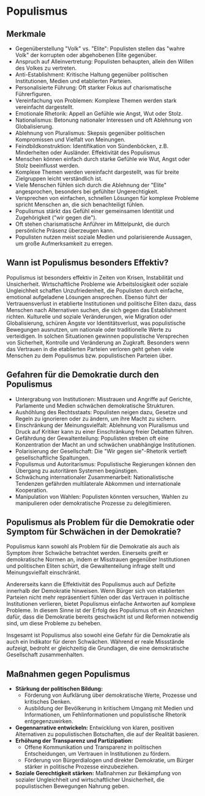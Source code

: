 # Populismus

## Merkmale

- Gegenüberstellung "Volk" vs. "Elite": Populisten stellen das "wahre Volk" der korrupten oder abgehobenen Elite gegenüber.
- Anspruch auf Alleinvertretung: Populisten behaupten, allein den Willen des Volkes zu vertreten.
- Anti-Establishment: Kritische Haltung gegenüber politischen Institutionen, Medien und etablierten Parteien.
- Personalisierte Führung: Oft starker Fokus auf charismatische Führerfiguren.
- Vereinfachung von Problemen: Komplexe Themen werden stark vereinfacht dargestellt.
- Emotionale Rhetorik: Appell an Gefühle wie Angst, Wut oder Stolz.
- Nationalismus: Betonung nationaler Interessen und oft Ablehnung von Globalisierung.
- Ablehnung von Pluralismus: Skepsis gegenüber politischen Kompromissen und Vielfalt von Meinungen.
- Feindbildkonstruktion: Identifikation von Sündenböcken, z.B. Minderheiten oder Ausländer.
  Effektivität des Populismus
- Menschen können einfach durch starke Gefühle wie Wut, Angst oder Stolz beeinflusst werden.
- Komplexe Themen werden vereinfacht dargestellt, was für breite Zielgruppen leicht verständlich ist.
- Viele Menschen fühlen sich durch die Ablehnung der "Elite" angesprochen, besonders bei gefühlter Ungerechtigkeit.
- Versprechen von einfachen, schnellen Lösungen für komplexe Probleme spricht Menschen an, die sich benachteiligt fühlen.
- Populismus stärkt das Gefühl einer gemeinsamen Identität und Zugehörigkeit ("wir gegen die").
- Oft stehen charismatische Anführer im Mittelpunkt, die durch persönliche Präsenz überzeugen kann.
- Populisten nutzen meist soziale Medien und polarisierende Aussagen, um große Aufmerksamkeit zu erregen.

## Wann ist Populismus besonders Effektiv?

Populismus ist besonders effektiv in Zeiten von Krisen, Instabilität und Unsicherheit. Wirtschaftliche Probleme wie Arbeitslosigkeit oder soziale Ungleichheit schaffen Unzufriedenheit, die Populisten durch einfache, emotional aufgeladene Lösungen ansprechen. Ebenso führt der Vertrauensverlust in etablierte Institutionen und politische Eliten dazu, dass Menschen nach Alternativen suchen, die sich gegen das Establishment richten. Kulturelle und soziale Veränderungen, wie Migration oder Globalisierung, schüren Ängste vor Identitätsverlust, was populistische Bewegungen ausnutzen, um nationale oder traditionelle Werte zu verteidigen. In solchen Situationen gewinnen populistische Versprechen von Sicherheit, Kontrolle und Veränderung an Zugkraft. Besonders wenn das Vertrauen in die etablierten Parteien verloren geht gehen viele Menschen zu dem Populismus bzw. populistischen Parteien über.

## Gefahren für die Demokratie durch den Populismus

- Untergrabung von Institutionen: Misstrauen und Angriffe auf Gerichte, Parlamente und Medien schwächen demokratische Strukturen.
- Aushöhlung des Rechtsstaats: Populisten neigen dazu, Gesetze und Regeln zu ignorieren oder zu ändern, um ihre Macht zu sichern.
- Einschränkung der Meinungsvielfalt: Ablehnung von Pluralismus und Druck auf Kritiker kann zu einer Einschränkung freier Debatten führen.
- Gefährdung der Gewaltenteilung: Populisten streben oft eine Konzentration der Macht an und schwächen unabhängige Institutionen.
- Polarisierung der Gesellschaft: Die "Wir gegen sie"-Rhetorik vertieft gesellschaftliche Spaltungen.
- Populismus und Autoritarismus: Populistische Regierungen können den Übergang zu autoritären Systemen begünstigen.
- Schwächung internationaler Zusammenarbeit: Nationalistische Tendenzen gefährden multilaterale Abkommen und internationale Kooperation.
- Manipulation von Wahlen: Populisten könnten versuchen, Wahlen zu manipulieren oder demokratische Prozesse zu delegitimieren.

## Populismus als Problem für die Demokratie oder Symptom für Schwächen in der Demokratie?

Populismus kann sowohl als Problem für die Demokratie als auch als Symptom ihrer Schwäche betrachtet werden. Einerseits greift er demokratische Normen an, indem er Misstrauen gegenüber Institutionen und politischen Eliten schürt, die Gewaltenteilung infrage stellt und Meinungsvielfalt einschränkt.

Andererseits kann die Effektivität des Populismus auch auf Defizite innerhalb der Demokratie hinweisen. Wenn Bürger sich von etablierten Parteien nicht mehr repräsentiert fühlen oder das Vertrauen in politische Institutionen verlieren, bietet Populismus einfache Antworten auf komplexe Probleme. In diesem Sinne ist der Erfolg des Populismus oft ein Anzeichen dafür, dass die Demokratie bereits geschwächt ist und Reformen notwendig sind, um diese Probleme zu beheben.

Insgesamt ist Populismus also sowohl eine Gefahr für die Demokratie als auch ein Indikator für deren Schwächen. Während er reale Missstände aufzeigt, bedroht er gleichzeitig die Grundlagen, die eine demokratische Gesellschaft zusammenhalten.

## Maßnahmen gegen Populismus

- **Stärkung der politischen Bildung:**
  - Förderung von Aufklärung über demokratische Werte, Prozesse und kritisches Denken.
  - Ausbildung der Bevölkerung in kritischem Umgang mit Medien und Informationen, um Fehlinformationen und populistische Rhetorik entgegenzuwirken.
- **Gegennarrative entwickeln:** Entwicklung von klaren, positiven Alternativen zu populistischen Botschaften, die auf der Realität basieren.
- **Erhöhung der Transparenz und Partizipation:**
  - Offene Kommunikation und Transparenz in politischen Entscheidungen, um Vertrauen in Institutionen zu fördern.
  - Förderung von Bürgerdialogen und direkter Demokratie, um Bürger stärker in politische Prozesse einzubeziehen.
- **Soziale Gerechtigkeit stärken:** Maßnahmen zur Bekämpfung von sozialer Ungleichheit und wirtschaftlicher Unsicherheit, die populistischen Bewegungen Nahrung geben.
